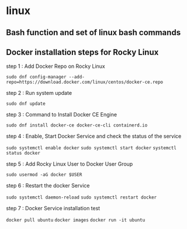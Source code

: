 # linux
## Bash function and set of linux bash commands

## Docker installation steps for Rocky Linux

step 1 : Add Docker Repo on Rocky Linux

`sudo dnf config-manager --add-repo=https://download.docker.com/linux/centos/docker-ce.repo`

step 2 : Run system update

`sudo dnf update`

step 3 : Command to Install Docker CE Engine

`sudo dnf install docker-ce docker-ce-cli containerd.io`

step 4 : Enable, Start Docker Service and check the status of the service

`sudo systemctl enable docker`
`sudo systemctl start docker`
`systemctl status docker`

step 5 : Add Rocky Linux User to Docker User Group

`sudo usermod -aG docker $USER`


step 6 : Restart the docker Service

`sudo systemctl daemon-reload`
`sudo systemctl restart docker`

step 7 : Docker Service installation test

`docker pull ubuntu`
`docker images`
`docker run -it ubuntu`
